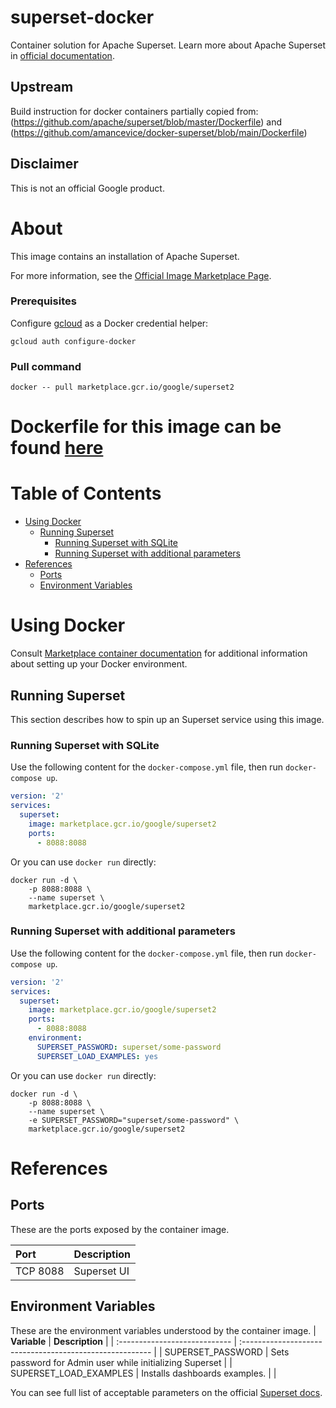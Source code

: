 # superset-docker

Container solution for Apache Superset.
Learn more about Apache Superset in [official documentation](https://superset.apache.org/).

## Upstream

Build instruction for docker containers partially copied from:
(https://github.com/apache/superset/blob/master/Dockerfile)
and
(https://github.com/amancevice/docker-superset/blob/main/Dockerfile)

## Disclaimer

This is not an official Google product.

# <a name="about"></a>About

This image contains an installation of Apache Superset.

For more information, see the
[Official Image Marketplace Page](https://console.cloud.google.com/marketplace/product/google/superset2).

### Prerequisites

Configure [gcloud](https://cloud.google.com/sdk/gcloud/) as a Docker credential helper:

```shell
gcloud auth configure-docker
```
### Pull command

```shell
docker -- pull marketplace.gcr.io/google/superset2
```
Dockerfile for this image can be found [here](https://github.com/GoogleCloudPlatform/click-to-deploy/tree/master/docker/superset/1/debian11/1.5/)
=======

# <a name="table-of-contents"></a>Table of Contents
* [Using Docker](#using-docker)
  * [Running Superset](#running-superset-docker)
    * [Running Superset with SQLite](#running-superset-sqlite)
    * [Running Superset with additional parameters](#running-superset-with-additional-parameters)
* [References](#references)
  * [Ports](#references-ports)
  * [Environment Variables](#references-environment-variables)

# <a name="using-docker"></a>Using Docker

Consult [Marketplace container documentation](https://cloud.google.com/marketplace/docs/container-images)
for additional information about setting up your Docker environment.

## <a name="running-superset-docker"></a>Running Superset

This section describes how to spin up an Superset service using this image.

### <a name="running-superset-sqlite"></a>Running Superset with SQLite

Use the following content for the `docker-compose.yml` file, then run `docker-compose up`.

```yaml
version: '2'
services:
  superset:
    image: marketplace.gcr.io/google/superset2
    ports:
      - 8088:8088
```

Or you can use `docker run` directly:

```shell
docker run -d \
    -p 8088:8088 \
    --name superset \
    marketplace.gcr.io/google/superset2
```

### <a name="running-superset-with-additional-parameters"></a>Running Superset with additional parameters

Use the following content for the `docker-compose.yml` file, then run `docker-compose up`.


```yaml
version: '2'
services:
  superset:
    image: marketplace.gcr.io/google/superset2
    ports:
      - 8088:8088
    environment:
      SUPERSET_PASSWORD: superset/some-password
      SUPERSET_LOAD_EXAMPLES: yes
```

Or you can use `docker run` directly:

```shell
docker run -d \
    -p 8088:8088 \
    --name superset \
    -e SUPERSET_PASSWORD="superset/some-password" \
    marketplace.gcr.io/google/superset2
```

# <a name="references"></a>References

## <a name="references-ports"></a>Ports

These are the ports exposed by the container image.

| **Port** | **Description**|
| :------- | :--------------|
| TCP 8088 | Superset UI    |

## <a name="references-environment-variables"></a>Environment Variables

These are the environment variables understood by the container image.
| **Variable**                  | **Description**                                          |
| :---------------------------- | :------------------------------------------------------- |
| SUPERSET_PASSWORD             | Sets password for Admin user while initializing Superset |
| SUPERSET_LOAD_EXAMPLES        | Installs dashboards examples.                            |
|

You can see full list of acceptable parameters on the official [Superset docs](https://superset.apache.org/docs/installation/configuring-superset/).

